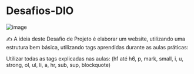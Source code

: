 # Desafios-DIO

![image](https://user-images.githubusercontent.com/63380921/195738284-285f4ca4-d646-4d46-bc48-f20f0eed592d.png)


✍️​ A ideia deste Desafio de Projeto é elaborar um website, utilizando uma estrutura bem básica, utilizando tags aprendidas durante as aulas práticas:
 
Utilizar todas as tags explicadas nas aulas: (h1 até h6, p, mark, small, i, u, strong, ol, ul, li, a, hr, sub, sup, blockquote)
